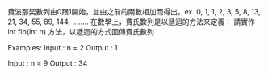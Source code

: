 費波那契數列由0跟1開始，並由之前的兩數相加而得出，ex. 0, 1, 1, 2, 3, 5, 8, 13, 21, 34, 55, 89,
144, ……..
在數學上，費氏數列是以遞迴的方法來定義：
請實作 int fib(int n) 方法，以遞迴的方式回傳費氏數列

Examples:
Input  : n = 2
Output : 1

Input  : n = 9
Output : 34
